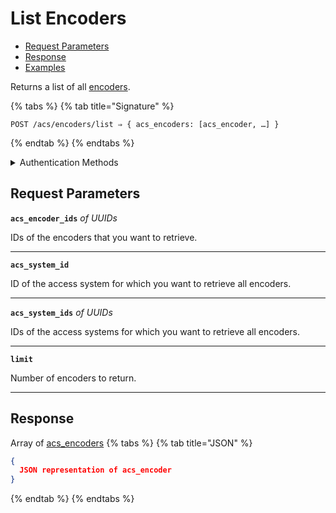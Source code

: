 # List Encoders

- [Request Parameters](./#request-parameters)
- [Response](./#response)
- [Examples](./#examples)

Returns a list of all [encoders](../../../capability-guides/access-systems/working-with-card-encoders-and-scanners/README.md).

{% tabs %}
{% tab title="Signature" %}
```
POST /acs/encoders/list ⇒ { acs_encoders: [acs_encoder, …] }
```
{% endtab %}
{% endtabs %}

<details>

<summary>Authentication Methods</summary>

- API key
- Personal access token
  <br>Must also include the `seam-workspace` header in the request.

To learn more, see [Authentication](https://docs.seam.co/latest/api/authentication).
</details>

## Request Parameters

**`acs_encoder_ids`**  *of UUIDs*

IDs of the encoders that you want to retrieve.

---

**`acs_system_id`** 

ID of the access system for which you want to retrieve all encoders.

---

**`acs_system_ids`**  *of UUIDs*

IDs of the access systems for which you want to retrieve all encoders.

---

**`limit`** 

Number of encoders to return.

---


## Response

Array of [acs\_encoders](./)
{% tabs %}
{% tab title="JSON" %}
```json
{
  JSON representation of acs_encoder
}
```
{% endtab %}
{% endtabs %}
